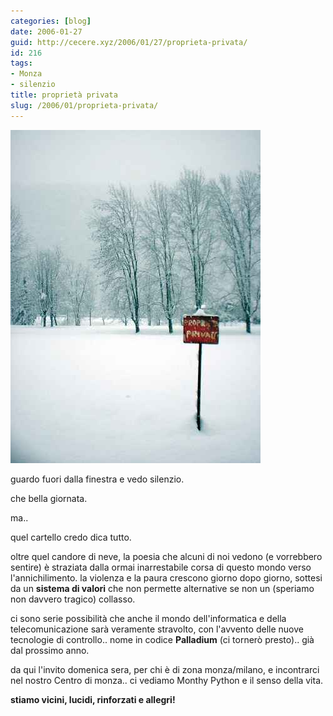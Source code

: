 ```yaml
---
categories: [blog]
date: 2006-01-27
guid: http://cecere.xyz/2006/01/27/proprieta-privata/
id: 216
tags:
- Monza
- silenzio
title: proprietà privata
slug: /2006/01/proprieta-privata/
---
```


![](../../../assets/img/post/2006/proprieta-privata.jpg)

guardo fuori dalla finestra e vedo silenzio.
  
che bella giornata.

ma..

quel cartello credo dica tutto.
  
oltre quel candore di neve, la poesia che alcuni di noi vedono (e vorrebbero sentire) è straziata dalla ormai inarrestabile corsa di questo mondo verso l'annichilimento. la violenza e la paura crescono giorno dopo giorno, sottesi da un **sistema di valori** che non permette alternative se non un (speriamo non davvero tragico) collasso.

ci sono serie possibilità che anche il mondo dell'informatica e della telecomunicazione sarà veramente stravolto, con l'avvento delle nuove tecnologie di controllo.. nome in codice **Palladium** (ci tornerò presto).. già dal prossimo anno.

da qui l'invito domenica sera, per chi è di zona monza/milano, e incontrarci nel nostro Centro di monza.. ci vediamo Monthy Python e il senso della vita.
  
**stiamo vicini, lucidi, rinforzati e allegri!**